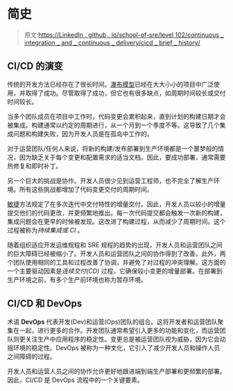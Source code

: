 # 简史

> 原文:[https://LinkedIn . github . io/school-of-sre/level 102/continuous _ integration _ and _ continuous _ delivery/cicd _ brief _ history/](https://linkedin.github.io/school-of-sre/level102/continuous_integration_and_continuous_delivery/cicd_brief_history/)

## CI/CD 的演变

传统的开发方法已经存在了很长时间。[瀑布模型](https://www.linkedin.com/pulse/waterfall-model-shobika-ramasubbarayalu)已经在大大小小的项目中广泛使用，并取得了成功。尽管取得了成功，但它也有很多缺点，如周期时间较长或交付时间较长。

当多个团队成员在项目中工作时，代码变更会累积起来，直到计划的构建日期才会被集成。构建通常以约定的周期进行，从一个月到一个季度不等。这导致了几个集成问题和构建失败，因为开发人员是在孤岛中工作的。

对于运营团队/任何人来说，将新的构建/发布部署到生产环境都是一个噩梦般的情况，因为缺乏关于每个变更和配置需求的适当文档。因此，要成功部署，通常需要热修复和即时补丁。

另一个巨大的挑战是协作。开发人员很少见到运营工程师，也不完全了解生产环境。所有这些挑战都增加了代码变更交付的周期时间。

[敏捷](https://www.linkedin.com/pulse/list-popular-agile-methodologies-used-organizations)方法规定了在多次迭代中交付特性的增量交付。因此，开发人员以较小的增量提交他们的代码更改，并更频繁地推出。每一次代码提交都会触发一次新的构建，集成问题会在更早的时候被发现。这改进了构建过程，从而减少了周期时间。这个过程被称为*持续集成或 CI* 。

随着组织适应开发运维规程和 SRE 规程的趋势的出现，开发人员和运营团队之间的巨大障碍已经被缩小了。开发人员和运营团队之间的协作得到了改善。此外，两个团队使用相同的工具和过程改善了协调，并避免了对过程的冲突理解。这方面的一个主要驱动因素是*连续交付(CD)* 过程，它确保较小变更的增量部署。在部署到生产环境之前，有多个生产前环境也称为暂存环境。

## CI/CD 和 DevOps

术语 **DevOps** 代表开发(Dev)和运营(Ops)团队的组合。这将开发者和运营团队聚集在一起，进行更多的合作。开发团队通常希望引入更多的功能和变化，而运营团队则更关注生产中应用程序的稳定性。变更总是被运营团队视为威胁，因为它会动摇环境的稳定性。DevOps 被称为一种文化，它引入了减少开发人员和操作人员之间障碍的过程。

开发人员和运营人员之间的协作允许更好地跟进端到端生产部署和更频繁的部署。因此，CI/CD 是 DevOps 流程中的一个关键要素。